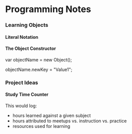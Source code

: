 # Programming Notes

### Learning Objects
#### Literal Notation


#### The Object Constructor

var objectName = new Object();

objectName.newKey = "Value1"; 

### Project Ideas
#### Study Time Counter
This would log: 
- hours learned against a given subject
- hours attributed to meetups vs. instruction vs. practice
- resources used for learning

